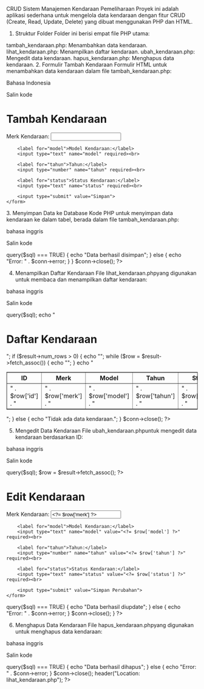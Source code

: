 CRUD Sistem Manajemen Kendaraan Pemeliharaan
Proyek ini adalah aplikasi sederhana untuk mengelola data kendaraan dengan fitur CRUD (Create, Read, Update, Delete) yang dibuat menggunakan PHP dan HTML.

1. Struktur Folder
Folder ini berisi empat file PHP utama:

tambah_kendaraan.php: Menambahkan data kendaraan.
lihat_kendaraan.php: Menampilkan daftar kendaraan.
ubah_kendaraan.php: Mengedit data kendaraan.
hapus_kendaraan.php: Menghapus data kendaraan.
2. Formulir Tambah Kendaraan
Formulir HTML untuk menambahkan data kendaraan dalam file tambah_kendaraan.php:

Bahasa Indonesia

Salin kode
<!DOCTYPE html>
<html lang="id">
<head>
    <meta charset="UTF-8">
    <meta name="viewport" content="width=device-width, initial-scale=1.0">
    <title>Tambah Kendaraan</title>
</head>
<body>
    <h1>Tambah Kendaraan</h1>
    <form action="tambah_kendaraan.php" method="POST">
        <label for="merk">Merk Kendaraan:</label>
        <input type="text" name="merk" required><br>

        <label for="model">Model Kendaraan:</label>
        <input type="text" name="model" required><br>

        <label for="tahun">Tahun:</label>
        <input type="number" name="tahun" required><br>

        <label for="status">Status Kendaraan:</label>
        <input type="text" name="status" required><br>

        <input type="submit" value="Simpan">
    </form>
</body>
</html>
3. Menyimpan Data ke Database
Kode PHP untuk menyimpan data kendaraan ke dalam tabel, berada dalam file tambah_kendaraan.php:

bahasa inggris

Salin kode
<?php
$conn = new mysqli('localhost', 'root', '', 'pemeliharaan_kendaraan');

if ($_SERVER['REQUEST_METHOD'] == 'POST') {
    $merk = $_POST['merk'];
    $model = $_POST['model'];
    $tahun = $_POST['tahun'];
    $status = $_POST['status'];

    $sql = "INSERT INTO kendaraan (merk, model, tahun, status) VALUES ('$merk', '$model', '$tahun', '$status')";

    if ($conn->query($sql) === TRUE) {
        echo "Data berhasil disimpan";
    } else {
        echo "Error: " . $conn->error;
    }
}

$conn->close();
?>
4. Menampilkan Daftar Kendaraan
File lihat_kendaraan.phpyang digunakan untuk membaca dan menampilkan daftar kendaraan:

bahasa inggris

Salin kode
<?php
$conn = new mysqli('localhost', 'root', '', 'pemeliharaan_kendaraan');

$sql = "SELECT * FROM kendaraan";
$result = $conn->query($sql);

echo "<h1>Daftar Kendaraan</h1>";
if ($result->num_rows > 0) {
    echo "<table border='1'>
            <tr>
                <th>ID</th>
                <th>Merk</th>
                <th>Model</th>
                <th>Tahun</th>
                <th>Status</th>
                <th>Aksi</th>
            </tr>";
    while ($row = $result->fetch_assoc()) {
        echo "<tr>
                <td>" . $row['id'] . "</td>
                <td>" . $row['merk'] . "</td>
                <td>" . $row['model'] . "</td>
                <td>" . $row['tahun'] . "</td>
                <td>" . $row['status'] . "</td>
                <td>
                    <a href='ubah_kendaraan.php?id=" . $row['id'] . "'>Edit</a>
                    <a href='hapus_kendaraan.php?id=" . $row['id'] . "'>Hapus</a>
                </td>
            </tr>";
    }
    echo "</table>";
} else {
    echo "Tidak ada data kendaraan.";
}

$conn->close();
?>
5. Mengedit Data Kendaraan
File ubah_kendaraan.phpuntuk mengedit data kendaraan berdasarkan ID:

bahasa inggris

Salin kode
<?php
$conn = new mysqli('localhost', 'root', '', 'pemeliharaan_kendaraan');

$id = $_GET['id'];
$sql = "SELECT * FROM kendaraan WHERE id=$id";
$result = $conn->query($sql);
$row = $result->fetch_assoc();
?>

<!DOCTYPE html>
<html lang="id">
<head>
    <meta charset="UTF-8">
    <meta name="viewport" content="width=device-width, initial-scale=1.0">
    <title>Edit Kendaraan</title>
</head>
<body>
    <h1>Edit Kendaraan</h1>
    <form action="ubah_kendaraan.php?id=<?= $id ?>" method="POST">
        <label for="merk">Merk Kendaraan:</label>
        <input type="text" name="merk" value="<?= $row['merk'] ?>" required><br>

        <label for="model">Model Kendaraan:</label>
        <input type="text" name="model" value="<?= $row['model'] ?>" required><br>

        <label for="tahun">Tahun:</label>
        <input type="number" name="tahun" value="<?= $row['tahun'] ?>" required><br>

        <label for="status">Status Kendaraan:</label>
        <input type="text" name="status" value="<?= $row['status'] ?>" required><br>

        <input type="submit" value="Simpan Perubahan">
    </form>
</body>
</html>

<?php
if ($_SERVER['REQUEST_METHOD'] == 'POST') {
    $merk = $_POST['merk'];
    $model = $_POST['model'];
    $tahun = $_POST['tahun'];
    $status = $_POST['status'];

    $sql = "UPDATE kendaraan SET merk='$merk', model='$model', tahun='$tahun', status='$status' WHERE id=$id";

    if ($conn->query($sql) === TRUE) {
        echo "Data berhasil diupdate";
    } else {
        echo "Error: " . $conn->error;
    }

    $conn->close();
}
?>
6. Menghapus Data Kendaraan
File hapus_kendaraan.phpyang digunakan untuk menghapus data kendaraan:

bahasa inggris

Salin kode
<?php
$conn = new mysqli('localhost', 'root', '', 'pemeliharaan_kendaraan');

$id = $_GET['id'];

$sql = "DELETE FROM kendaraan WHERE id=$id";

if ($conn->query($sql) === TRUE) {
    echo "Data berhasil dihapus";
} else {
    echo "Error: " . $conn->error;
}

$conn->close();

header("Location: lihat_kendaraan.php");
?>
